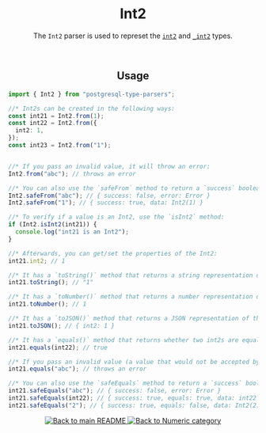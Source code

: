<h1 align="center">
	Int2
</h1>
<p align="center">
  The <code>Int2</code> parser is used to represet the <a href="https://www.postgresql.org/docs/current/datatype-numeric.html#DATATYPE-INT"><code>int2</code></a> and <a href="https://www.postgresql.org/docs/current/datatype-numeric.html#DATATYPE-INT"><code>_int2</code></a> types.
</p>
<br/>

<!-- Usage -->
<h2 align="center">
	Usage
</h2>

```ts
import { Int2 } from "postgresql-type-parsers";

//* Int2s can be created in the following ways:
const int21 = Int2.from(1);
const int22 = Int2.from({
  int2: 1,
});
const int23 = Int2.from("1");


//* If you pass an invalid value, it will throw an error:
Int2.from("abc"); // throws an error

//* You can also use the `safeFrom` method to return a `success` boolean instead of throwing an error:
Int2.safeFrom("abc"); // { success: false, error: Error }
Int2.safeFrom("1"); // { success: true, data: Int2(1) }

//* To verify if a value is an Int2, use the `isInt2` method:
if (Int2.isInt2(int21)) {
  console.log("int21 is an Int2");
}

//* Afterwards, you can get/set the properties of the Int2:
int21.int2; // 1

//* It has a `toString()` method that returns a string representation of the Int2:
int21.toString(); // "1"

//* It has a `toNumber()` method that returns a number representation of the Int2:
int21.toNumber(); // 1

//* It has a `toJSON()` method that returns a JSON representation of the Int2:
int21.toJSON(); // { int2: 1 }

//* It has a `equals()` method that returns whether two int2s are equal:
int21.equals(int22); // true

//* If you pass an invalid value (a value that would not be accepted by the `from` method), it will throw an error:
int21.equals("abc"); // throws an error

//* You can also use the `safeEquals` method to return a `success` boolean instead of throwing an error:
int21.safeEquals("abc"); // { success: false, error: Error }
int21.safeEquals(int22); // { success: true, equals: true, data: int22 }
int21.safeEquals("2"); // { success: true, equals: false, data: Int2(2) }
```

<p align="center">
  <!-- Back to main README button -->
  <a href="../../README.md">
    <img src="https://img.shields.io/badge/-Back%20to%20main%20README-blue" alt="Back to main README" />
  </a>
  <!-- Back to category button -->
  <a href="./Numeric.md">
    <img src="https://img.shields.io/badge/-Back%20to%20Numeric%20category-blue" alt="Back to Numeric category" />
  </a>
</p>